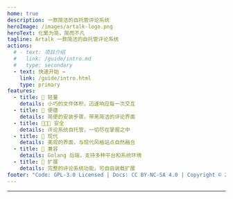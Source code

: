 ```yaml
---
home: true
description: 一款简洁的自托管评论系统
heroImage: /images/artalk-logo.png
heroText: 化繁为简，简而不凡
tagline: Artalk 一款简洁的自托管评论系统
actions:
  # - text: 项目介绍
  #   link: /guide/intro.md
  #   type: secondary
  - text: 快速开始 →
    link: /guide/intro.html
    type: primary
features:
  - title: 🍃 轻量
    details: 小巧的文件体积，迅速响应每一次交互
  - title: 🐳 便捷
    details: 简便的安装步骤，带来简洁的评论界面
  - title: 👨‍👧‍👦 安全
    details: 评论系统自托管，一切尽在掌握之中
  - title: 🌇 现代
    details: 美观的界面，与现代风格站点自然融合
  - title: 🍱 兼容
    details: Golang 后端，支持多种平台和系统环境
  - title: 🌊 扩展
    details: 完整的评论系统功能，可自由装载扩展
footer: "Code: GPL-3.0 Licensed | Docs: CC BY-NC-SA 4.0 | Copyright © 2018-2021 Artalk"
---
```


---

<!-- Artalk -->
<div style="margin: 2.5rem auto;padding: 1rem 0;">
  <div id="Comments"></div>
</div>
